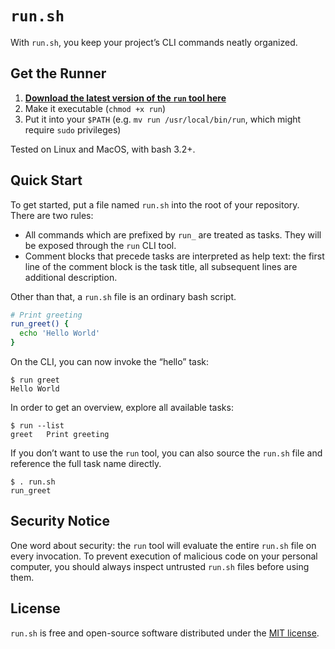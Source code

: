 # `run.sh`

With `run.sh`, you keep your project’s CLI commands neatly organized.

## Get the Runner

1. **[Download the latest version of the `run` tool here](https://github.com/jotaen/run.sh/releases)**
2. Make it executable (`chmod +x run`)
3. Put it into your `$PATH` (e.g. `mv run /usr/local/bin/run`, which might require `sudo` privileges)

Tested on Linux and MacOS, with bash 3.2+.

## Quick Start

To get started, put a file named `run.sh` into the root of your repository. There are two rules:

- All commands which are prefixed by `run_` are treated as tasks. They will be exposed through the `run` CLI tool.
- Comment blocks that precede tasks are interpreted as help text: the first line of the comment block is the task title, all subsequent lines are additional description.

Other than that, a `run.sh` file is an ordinary bash script.

```bash
# Print greeting
run_greet() {
  echo 'Hello World'
}
```

On the CLI, you can now invoke the “hello” task:

```
$ run greet
Hello World
```

In order to get an overview, explore all available tasks:

```
$ run --list
greet   Print greeting
```

If you don’t want to use the `run` tool, you can also source the `run.sh` file and reference the full task name directly.

```
$ . run.sh
run_greet
```

## Security Notice

One word about security: the `run` tool will evaluate the entire `run.sh` file on every invocation. To prevent execution of malicious code on your personal computer, you should always inspect untrusted `run.sh` files before using them.

## License

`run.sh` is free and open-source software distributed under the [MIT license](LICENSE.txt).
